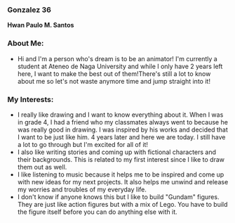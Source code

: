 ### Gonzalez 36
**Hwan Paulo M. Santos**
### About Me:
- Hi and I'm a person who's dream is to be an animator! I'm currently a student at Ateneo de Naga University and while I only have 2 years left here, I want to make the best out of them!There's still a lot to know about me so let's not waste anymore time and jump straight into it!

### My Interests:
- I really like drawing and I want to know everything about it. When I was in grade 4, I had a friend who my classmates always went to because he was really good in drawing. I was inspired by his works and decided that I want to be just like him. 4 years later and here we are today. I still have a lot to go through but I'm excited for all of it!
- I also like writing stories and coming up with fictional characters and their backgrounds. This is related to my first interest since I like to draw them out as well.
- I like listening to music because it helps me to be inspired and come up with new ideas for my next projects. It also helps me unwind and release my worries and troubles of my everyday life.
- I don't know if anyone knows this but I like to build "Gundam" figures. They are just like action figures but with a mix of Lego. You have to build the figure itself before you can do anything else with it.
  
